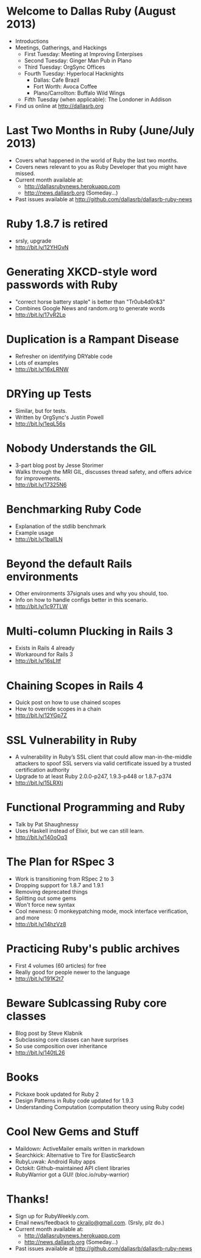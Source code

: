 # Welcome to Dallas Ruby (August 2013)
* Introductions
* Meetings, Gatherings, and Hackings
    - First Tuesday: Meeting at Improving Enterpises
    - Second Tuesday: Ginger Man Pub in Plano
    - Third Tuesday: OrgSync Offices
    - Fourth Tuesday: Hyperlocal Hacknights
        * Dallas: Cafe Brazil
        * Fort Worth: Avoca Coffee
        * Plano/Carrollton: Buffalo Wild Wings
    - Fifth Tuesday (when applicable): The Londoner in Addison
* Find us online at http://dallasrb.org

# Last Two Months in Ruby (June/July 2013)
* Covers what happened in the world of Ruby the last two months.
* Covers news relevant to you as Ruby Developer that you might have missed.
* Current month available at:
  * http://dallasrubynews.herokuapp.com
  * http://news.dallasrb.org (Someday...)
* Past issues available at http://github.com/dallasrb/dallasrb-ruby-news

# Ruby 1.8.7 is retired
* srsly, upgrade
* http://bit.ly/12YHGvN

# Generating XKCD-style word passwords with Ruby
* "correct horse battery staple" is better than "Tr0ub4d0r&3"
* Combines Google News and random.org to generate words
* http://bit.ly/17vR2Lp

# Duplication is a Rampant Disease
* Refresher on identifying DRYable code
* Lots of examples
* http://bit.ly/16xLRNW

# DRYing up Tests
* Similar, but for tests.
* Written by OrgSync's Justin Powell
* http://bit.ly/1eqL56s

# Nobody Understands the GIL
* 3-part blog post by Jesse Storimer
* Walks through the MRI GIL, discusses thread safety, and offers advice for improvements.
* http://bit.ly/17325N6

# Benchmarking Ruby Code
* Explanation of the stdlib benchmark
* Example usage
* http://bit.ly/1ballLN

# Beyond the default Rails environments
* Other environments 37signals uses and why you should, too.
* Info on how to handle configs better in this scenario.
* http://bit.ly/1c97TLW

# Multi-column Plucking in Rails 3
* Exists in Rails 4 already
* Workaround for Rails 3
* http://bit.ly/16sLItf

# Chaining Scopes in Rails 4
* Quick post on how to use chained scopes
* How to override scopes in a chain
* http://bit.ly/12YGp7Z

# SSL Vulnerability in Ruby
* A vulnerability in Ruby’s SSL client that could allow man-in-the-middle attackers to spoof SSL servers via valid certificate issued by a trusted certification authority
* Upgrade to at least Ruby 2.0.0-p247, 1.9.3-p448 or 1.8.7-p374
* http://bit.ly/15LRXtj

# Functional Programming and Ruby
* Talk by Pat Shaughnessy
* Uses Haskell instead of Elixir, but we can still learn.
* http://bit.ly/140oOq3

# The Plan for RSpec 3
* Work is transitioning from RSpec 2 to 3
* Dropping support for 1.8.7 and 1.9.1
* Removing deprecated things
* Splitting out some gems
* Won't force new syntax
* Cool newness: 0 monkeypatching mode, mock interface verification, and more
* http://bit.ly/14hzVz8

# Practicing Ruby's public archives
* First 4 volumes (60 articles) for free
* Really good for people newer to the language
* http://bit.ly/191K2t7

# Beware Sublcassing Ruby core classes
* Blog post by Steve Klabnik
* Subclassing core classes can have surprises
* So use composition over inheritance
* http://bit.ly/140tL26

# Books
* Pickaxe book updated for Ruby 2
* Design Patterns in Ruby code updated for 1.9.3
* Understanding Computation (computation theory using Ruby code)

# Cool New Gems and Stuff
* Maildown: ActiveMailer emails written in markdown
* Searchkick: Alternative to Tire for ElasticSearch
* RubyLuwak: Android Ruby apps
* Octokit: Github-maintained API client libraries
* RubyWarrior got a GUI! (bloc.io/ruby-warrior)

# Thanks!
* Sign up for RubyWeekly.com.
* Email news/feedback to ckrailo@gmail.com. (Srsly, plz do.)
* Current month available at:
  * http://dallasrubynews.herokuapp.com
  * http://news.dallasrb.org (Someday...)
* Past issues available at http://github.com/dallasrb/dallasrb-ruby-news
